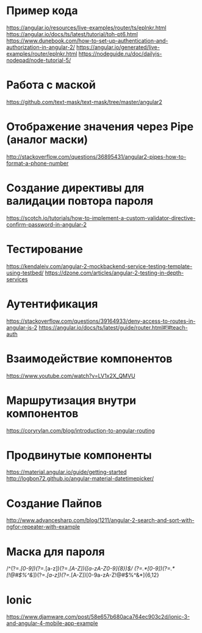 Пример кода
==========
https://angular.io/resources/live-examples/router/ts/eplnkr.html
https://angular.io/docs/ts/latest/tutorial/toh-pt6.html
https://www.dunebook.com/how-to-set-up-authentication-and-authorization-in-angular-2/
https://angular.io/generated/live-examples/router/eplnkr.html
https://nodeguide.ru/doc/dailyjs-nodepad/node-tutorial-5/

Работа с маской
==========
https://github.com/text-mask/text-mask/tree/master/angular2

Отображение значения через Pipe (аналог маски)
==========
http://stackoverflow.com/questions/36895431/angular2-pipes-how-to-format-a-phone-number

Создание директивы для валидации повтора пароля
==========
https://scotch.io/tutorials/how-to-implement-a-custom-validator-directive-confirm-password-in-angular-2

Тестирование
==========
https://kendaleiv.com/angular-2-mockbackend-service-testing-template-using-testbed/
https://dzone.com/articles/angular-2-testing-in-depth-services

Аутентификация
==========
https://stackoverflow.com/questions/39164933/deny-access-to-routes-in-angular-js-2
https://angular.io/docs/ts/latest/guide/router.html#!#teach-auth

Взаимодействие компонентов
==========
https://www.youtube.com/watch?v=LV1x2X_QMVU

Маршрутизация внутри компонентов
==========
https://coryrylan.com/blog/introduction-to-angular-routing

Продвинутые компоненты
==========
https://material.angular.io/guide/getting-started
http://logbon72.github.io/angular-material-datetimepicker/

Создание Пайпов
==========
http://www.advancesharp.com/blog/1211/angular-2-search-and-sort-with-ngfor-repeater-with-example

Маска для пароля
==========
/^(?=.*[0-9])(?=.*[a-z])(?=.*[A-Z])([a-zA-Z0-9]{8})$/
(?=.*[0-9])(?=.*[!@#$%^&*])(?=.*[a-z])(?=.*[A-Z])[0-9a-zA-Z!@#$%^&*]{6,12}

Ionic
==========
https://www.djamware.com/post/58e657b680aca764ec903c2d/ionic-3-and-angular-4-mobile-app-example